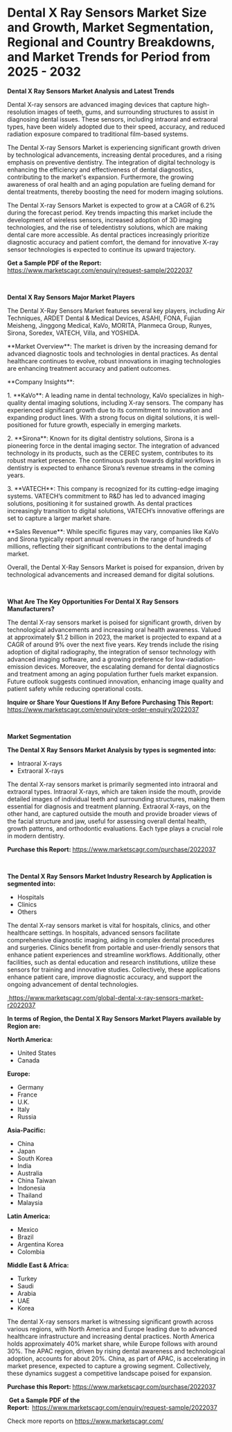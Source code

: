 <p><h1>Dental X Ray Sensors Market Size and Growth, Market Segmentation, Regional and Country Breakdowns, and Market Trends for Period from 2025 -  2032</h1></p><p><strong>Dental X Ray Sensors Market Analysis and Latest Trends</strong></p>
<p><p>Dental X-ray sensors are advanced imaging devices that capture high-resolution images of teeth, gums, and surrounding structures to assist in diagnosing dental issues. These sensors, including intraoral and extraoral types, have been widely adopted due to their speed, accuracy, and reduced radiation exposure compared to traditional film-based systems. </p><p>The Dental X-ray Sensors Market is experiencing significant growth driven by technological advancements, increasing dental procedures, and a rising emphasis on preventive dentistry. The integration of digital technology is enhancing the efficiency and effectiveness of dental diagnostics, contributing to the market's expansion. Furthermore, the growing awareness of oral health and an aging population are fueling demand for dental treatments, thereby boosting the need for modern imaging solutions. </p><p>The Dental X-ray Sensors Market is expected to grow at a CAGR of 6.2% during the forecast period. Key trends impacting this market include the development of wireless sensors, increased adoption of 3D imaging technologies, and the rise of teledentistry solutions, which are making dental care more accessible. As dental practices increasingly prioritize diagnostic accuracy and patient comfort, the demand for innovative X-ray sensor technologies is expected to continue its upward trajectory.</p></p>
<p><strong>Get a Sample PDF of the Report:&nbsp;</strong> <a href="https://www.marketscagr.com/enquiry/request-sample/2022037?utm_campaign=3215&utm_medium=2&utm_source=Github&utm_content=ia&utm_term=29032025&utm_id=dental-x-ray-sensors">https://www.marketscagr.com/enquiry/request-sample/2022037</a></p>
<p>&nbsp;</p>
<p><strong>Dental X Ray Sensors Major Market Players</strong></p>
<p><p>The Dental X-Ray Sensors Market features several key players, including Air Techniques, ARDET Dental & Medical Devices, ASAHI, FONA, Fujian Meisheng, Jinggong Medical, KaVo, MORITA, Planmeca Group, Runyes, Sirona, Soredex, VATECH, Villa, and YOSHIDA. </p><p>**Market Overview**: The market is driven by the increasing demand for advanced diagnostic tools and technologies in dental practices. As dental healthcare continues to evolve, robust innovations in imaging technologies are enhancing treatment accuracy and patient outcomes.</p><p>**Company Insights**:</p><p>1. **KaVo**: A leading name in dental technology, KaVo specializes in high-quality dental imaging solutions, including X-ray sensors. The company has experienced significant growth due to its commitment to innovation and expanding product lines. With a strong focus on digital solutions, it is well-positioned for future growth, especially in emerging markets.</p><p>2. **Sirona**: Known for its digital dentistry solutions, Sirona is a pioneering force in the dental imaging sector. The integration of advanced technology in its products, such as the CEREC system, contributes to its robust market presence. The continuous push towards digital workflows in dentistry is expected to enhance Sirona’s revenue streams in the coming years.</p><p>3. **VATECH**: This company is recognized for its cutting-edge imaging systems. VATECH’s commitment to R&D has led to advanced imaging solutions, positioning it for sustained growth. As dental practices increasingly transition to digital solutions, VATECH’s innovative offerings are set to capture a larger market share.</p><p>**Sales Revenue**: While specific figures may vary, companies like KaVo and Sirona typically report annual revenues in the range of hundreds of millions, reflecting their significant contributions to the dental imaging market. </p><p>Overall, the Dental X-Ray Sensors Market is poised for expansion, driven by technological advancements and increased demand for digital solutions.</p></p>
<p>&nbsp;</p>
<p><strong>What Are The Key Opportunities For Dental X Ray Sensors Manufacturers?</strong></p>
<p><p>The dental X-ray sensors market is poised for significant growth, driven by technological advancements and increasing oral health awareness. Valued at approximately $1.2 billion in 2023, the market is projected to expand at a CAGR of around 9% over the next five years. Key trends include the rising adoption of digital radiography, the integration of sensor technology with advanced imaging software, and a growing preference for low-radiation-emission devices. Moreover, the escalating demand for dental diagnostics and treatment among an aging population further fuels market expansion. Future outlook suggests continued innovation, enhancing image quality and patient safety while reducing operational costs.</p></p>
<p><strong>Inquire or Share Your Questions If Any Before Purchasing This Report:</strong> <a href="https://www.marketscagr.com/enquiry/pre-order-enquiry/2022037?utm_campaign=3215&utm_medium=2&utm_source=Github&utm_content=ia&utm_term=29032025&utm_id=dental-x-ray-sensors">https://www.marketscagr.com/enquiry/pre-order-enquiry/2022037</a></p>
<p>&nbsp;</p>
<p><strong>Market Segmentation</strong></p>
<p><strong>The Dental X Ray Sensors Market Analysis by types is segmented into:</strong></p>
<p><ul><li>Intraoral X-rays</li><li>Extraoral X-rays</li></ul></p>
<p><p>The dental X-ray sensors market is primarily segmented into intraoral and extraoral types. Intraoral X-rays, which are taken inside the mouth, provide detailed images of individual teeth and surrounding structures, making them essential for diagnosis and treatment planning. Extraoral X-rays, on the other hand, are captured outside the mouth and provide broader views of the facial structure and jaw, useful for assessing overall dental health, growth patterns, and orthodontic evaluations. Each type plays a crucial role in modern dentistry.</p></p>
<p><strong>Purchase this Report:&nbsp;</strong><a href="https://www.marketscagr.com/purchase/2022037?utm_campaign=3215&utm_medium=2&utm_source=Github&utm_content=ia&utm_term=29032025&utm_id=dental-x-ray-sensors">https://www.marketscagr.com/purchase/2022037</a></p>
<p>&nbsp;</p>
<p><strong>The Dental X Ray Sensors Market Industry Research by Application is segmented into:</strong></p>
<p><ul><li>Hospitals</li><li>Clinics</li><li>Others</li></ul></p>
<p><p>The dental X-ray sensors market is vital for hospitals, clinics, and other healthcare settings. In hospitals, advanced sensors facilitate comprehensive diagnostic imaging, aiding in complex dental procedures and surgeries. Clinics benefit from portable and user-friendly sensors that enhance patient experiences and streamline workflows. Additionally, other facilities, such as dental education and research institutions, utilize these sensors for training and innovative studies. Collectively, these applications enhance patient care, improve diagnostic accuracy, and support the ongoing advancement of dental technologies.</p></p>
<p><a href="https://www.marketscagr.com/global-dental-x-ray-sensors-market-r2022037?utm_campaign=3215&utm_medium=2&utm_source=Github&utm_content=ia&utm_term=29032025&utm_id=dental-x-ray-sensors">&nbsp;https://www.marketscagr.com/global-dental-x-ray-sensors-market-r2022037</a></p>
<p><strong>In terms of Region, the Dental X Ray Sensors Market Players available by Region are:</strong></p>
<p>
    <p> <strong> North America: </strong>
        <ul>
            <li>United States</li>
            <li>Canada</li>
        </ul>
        </p> 
    <p> <strong> Europe: </strong>
        <ul>
            <li>Germany</li>
            <li>France</li>
            <li>U.K.</li>
            <li>Italy</li>
            <li>Russia</li>
        </ul>
        </p> 
    <p> <strong> Asia-Pacific: </strong>
        <ul>
            <li>China</li>
            <li>Japan</li>
            <li>South Korea</li>
            <li>India</li>
            <li>Australia</li>
            <li>China Taiwan</li>
            <li>Indonesia</li>
            <li>Thailand</li>
            <li>Malaysia</li>
        </ul>
        </p> 
    <p> <strong> Latin America: </strong>
        <ul>
            <li>Mexico</li>
            <li>Brazil</li>
            <li>Argentina Korea</li>
            <li>Colombia</li>
        </ul>
        </p> 
    <p> <strong> Middle East & Africa: </strong>
        <ul>
            <li>Turkey</li>
            <li>Saudi</li>
            <li>Arabia</li>
            <li>UAE</li>
            <li>Korea</li>
        </ul>
    </p>
    </p>
<p><p>The dental X-ray sensors market is witnessing significant growth across various regions, with North America and Europe leading due to advanced healthcare infrastructure and increasing dental practices. North America holds approximately 40% market share, while Europe follows with around 30%. The APAC region, driven by rising dental awareness and technological adoption, accounts for about 20%. China, as part of APAC, is accelerating in market presence, expected to capture a growing segment. Collectively, these dynamics suggest a competitive landscape poised for expansion.</p></p>
<p><strong>Purchase this Report: </strong><a href="https://www.marketscagr.com/purchase/2022037?utm_campaign=3215&utm_medium=2&utm_source=Github&utm_content=ia&utm_term=29032025&utm_id=dental-x-ray-sensors">https://www.marketscagr.com/purchase/2022037</a></p>
<p>&nbsp;<strong>Get a Sample PDF of the Report:&nbsp;&nbsp;</strong><a href="https://www.marketscagr.com/enquiry/request-sample/2022037?utm_campaign=3215&utm_medium=2&utm_source=Github&utm_content=ia&utm_term=29032025&utm_id=dental-x-ray-sensors">https://www.marketscagr.com/enquiry/request-sample/2022037</a></p>
<p><strong></strong></p>
<p>Check more reports on <a href="https://www.marketscagr.com/?utm_campaign=3215&utm_medium=2&utm_source=Github&utm_content=ia&utm_term=29032025&utm_id=dental-x-ray-sensors">https://www.marketscagr.com/</a></p>